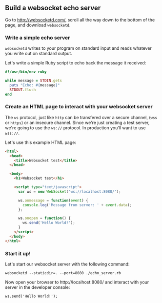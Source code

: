 ## Build a websocket echo server

Go to http://websocketd.com/, scroll all the way down to the bottom of the page, and download `websocketd`.

### Write a simple echo server

`websocketd` writes to your program on standard input and reads whatever you write out on standard output.

Let's write a simple Ruby script to echo back the message it received:

```ruby
#!/usr/bin/env ruby

while message = STDIN.gets
  puts "Echo: #{message}"
  STDOUT.flush
end
```

### Create an HTML page to interact with your websocket server

The `ws` protocol, just like `http` can be transfered over a secure channel, (`wss` or `https`) or an insecure channel. Since we're just creating a test server, we're going to use the `ws://` protocol. In production you'll want to use `wss://`.

Let's use this example HTML page:

```html
<html>
  <head>
    <title>Websocket test</title>
  </head>

  <body>
    <h1>Websocket test</h1>

    <script type="text/javascript">
      var ws = new WebSocket('ws://localhost:8080/');

      ws.onmessage = function(event) {
        console.log('Message from server: ' + event.data);
      };

      ws.onopen = function() {
        ws.send('Hello World!');
      }
    </script>
  </body>
</html>
```

### Start it up!

Let's start our websocket server with the following command:

    websocketd --staticdir=. --port=8080 ./echo_server.rb

Now open your browser to http://localhost:8080/ and interact with your server in the developer console:

    ws.send('Hello World!');

